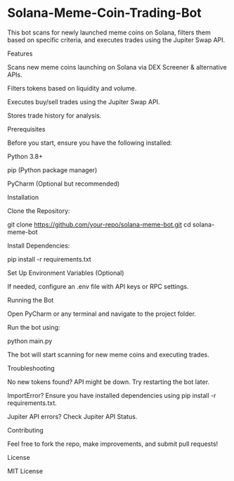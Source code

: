 # Solana-Meme-Coin-Trading-Bot

This bot scans for newly launched meme coins on Solana, filters them based on specific criteria, and executes trades using the Jupiter Swap API.

Features

Scans new meme coins launching on Solana via DEX Screener & alternative APIs.

Filters tokens based on liquidity and volume.

Executes buy/sell trades using the Jupiter Swap API.

Stores trade history for analysis.

Prerequisites

Before you start, ensure you have the following installed:

Python 3.8+

pip (Python package manager)

PyCharm (Optional but recommended)

Installation

Clone the Repository:

git clone https://github.com/your-repo/solana-meme-bot.git
cd solana-meme-bot

Install Dependencies:

pip install -r requirements.txt

Set Up Environment Variables (Optional)

If needed, configure an .env file with API keys or RPC settings.

Running the Bot

Open PyCharm or any terminal and navigate to the project folder.

Run the bot using:

python main.py

The bot will start scanning for new meme coins and executing trades.

Troubleshooting

No new tokens found? API might be down. Try restarting the bot later.

ImportError? Ensure you have installed dependencies using pip install -r requirements.txt.

Jupiter API errors? Check Jupiter API Status.

Contributing

Feel free to fork the repo, make improvements, and submit pull requests!

License

MIT License

